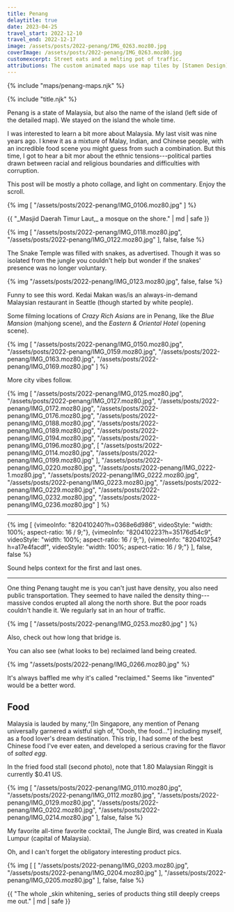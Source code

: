 ```yaml
---
title: Penang
delaytitle: true
date: 2023-04-25
travel_start: 2022-12-10
travel_end: 2022-12-17
image: /assets/posts/2022-penang/IMG_0263.moz80.jpg
coverImage: /assets/posts/2022-penang/IMG_0263.moz80.jpg
customexcerpt: Street eats and a melting pot of traffic.
attributions: The custom animated maps use map tiles by [Stamen Design](http://maps.stamen.com/) (CC BY 3.0). Country outline data from [DataHub](https://datahub.io/core/geo-countries) (PDDL), originally by [Natural Earth](https://www.naturalearthdata.com/) (public domain). Code to make the city maps is based off of [marceloprates/prettymaps](https://github.com/marceloprates/prettymaps/). Data for all maps &copy; OpenStreetMap contributors (ODbL).
---
```


<!-- image graveyard:
"/assets/posts/2022-penang/IMG_0136.moz80.jpg",
-->

<!-- Video list:
 - [x] penang-temple (820410223?h=35176d54c9)
 - [x] penang-rain (820410254?h=a17e4facdf)
 - [x] penang-gong (820410240?h=0368e6d986)
-->

{% include "maps/penang-maps.njk" %}

{% include "title.njk" %}

Penang is a state of Malaysia, but also the name of the island (left side of the detailed map). We stayed on the island the whole time.

I was interested to learn a bit more about Malaysia. My last visit was nine years ago. I knew it as a mixture of Malay, Indian, and Chinese people, with an incredible food scene you might guess from such a combination. But this time, I got to hear a bit mor about the ethnic tensions---political parties drawn between racial and religious boundaries and difficulties with corruption.

This post will be mostly a photo collage, and light on commentary. Enjoy the scroll.

{% img [
    "/assets/posts/2022-penang/IMG_0106.moz80.jpg"
] %}

<p class="figcaption">{{ "_Masjid Daerah Timur Laut,_ a mosque on the shore." | md | safe }}</p>

{% img [
    "/assets/posts/2022-penang/IMG_0118.moz80.jpg",
    "/assets/posts/2022-penang/IMG_0122.moz80.jpg"
], false, false %}

<p class="figcaption">The Snake Temple was filled with snakes, as advertised. Though it was so isolated from the jungle you couldn't help but wonder if the snakes' presence was no longer voluntary.</p>

{% img "/assets/posts/2022-penang/IMG_0123.moz80.jpg", false, false %}

<p class="figcaption">Funny to see this word. Kedai Makan was/is an always-in-demand Malaysian restaurant in Seattle (though started by white people).</p>

Some filming locations of _Crazy Rich Asians_ are in Penang, like the _Blue Mansion_ (mahjong scene), and the _Eastern & Oriental Hotel_ (opening scene).

{% img [
    "/assets/posts/2022-penang/IMG_0150.moz80.jpg",
    "/assets/posts/2022-penang/IMG_0159.moz80.jpg",
    "/assets/posts/2022-penang/IMG_0163.moz80.jpg",
    "/assets/posts/2022-penang/IMG_0169.moz80.jpg"
] %}

More city vibes follow.

{% img [
    "/assets/posts/2022-penang/IMG_0125.moz80.jpg",
    "/assets/posts/2022-penang/IMG_0127.moz80.jpg",
    "/assets/posts/2022-penang/IMG_0172.moz80.jpg",
    "/assets/posts/2022-penang/IMG_0176.moz80.jpg",
    "/assets/posts/2022-penang/IMG_0188.moz80.jpg",
    "/assets/posts/2022-penang/IMG_0189.moz80.jpg",
    "/assets/posts/2022-penang/IMG_0194.moz80.jpg",
    "/assets/posts/2022-penang/IMG_0196.moz80.jpg",
    [
        "/assets/posts/2022-penang/IMG_0114.moz80.jpg",
        "/assets/posts/2022-penang/IMG_0199.moz80.jpg"
    ],
    "/assets/posts/2022-penang/IMG_0220.moz80.jpg",
    "/assets/posts/2022-penang/IMG_0222-1.moz80.jpg",
    "/assets/posts/2022-penang/IMG_0222.moz80.jpg",
    "/assets/posts/2022-penang/IMG_0223.moz80.jpg",
    "/assets/posts/2022-penang/IMG_0229.moz80.jpg",
    "/assets/posts/2022-penang/IMG_0232.moz80.jpg",
    "/assets/posts/2022-penang/IMG_0236.moz80.jpg"
] %}

---

{% img [
    {vimeoInfo: "820410240?h=0368e6d986", videoStyle: "width: 100%; aspect-ratio: 16 / 9;"},
    {vimeoInfo: "820410223?h=35176d54c9", videoStyle: "width: 100%; aspect-ratio: 16 / 9;"},
    {vimeoInfo: "820410254?h=a17e4facdf", videoStyle: "width: 100%; aspect-ratio: 16 / 9;"}
], false, false %}

<p class="figcaption">Sound helps context for the first and last ones.</p>

---

One thing Penang taught me is you can't just have density, you also need public transportation. They seemed to have nailed the density thing---massive condos erupted all along the north shore. But the poor roads couldn't handle it. We regularly sat in an hour of traffic.

{% img [
    "/assets/posts/2022-penang/IMG_0253.moz80.jpg"
] %}

<p class="figcaption">Also, check out how long that bridge is.</p>

You can also see (what looks to be) reclaimed land being created.

{% img "/assets/posts/2022-penang/IMG_0266.moz80.jpg" %}

<p class="figcaption">It's always baffled me why it's called "reclaimed." Seems like "invented" would be a better word.</p>

## Food

Malaysia is lauded by many,^[In Singapore, any mention of Penang universally garnered a wistful sigh of, "Oooh, the food..."] including myself, as a food lover's dream destination.
This trip, I had some of the best Chinese food I've ever eaten, and developed a serious craving for the flavor of _salted egg_.

In the fried food stall (second photo), note that 1.80 Malaysian Ringgit is currently $0.41 US.

{% img [
    "/assets/posts/2022-penang/IMG_0110.moz80.jpg",
    "/assets/posts/2022-penang/IMG_0112.moz80.jpg",
    "/assets/posts/2022-penang/IMG_0129.moz80.jpg",
    "/assets/posts/2022-penang/IMG_0202.moz80.jpg",
    "/assets/posts/2022-penang/IMG_0214.moz80.jpg"
], false, false %}

<p class="figcaption">My favorite all-time favorite cocktail, The Jungle Bird, was created in Kuala Lumpur (capital of Malaysia).</p>

Oh, and I can't forget the obligatory interesting product pics.

{% img [
    [
        "/assets/posts/2022-penang/IMG_0203.moz80.jpg",
        "/assets/posts/2022-penang/IMG_0204.moz80.jpg"
    ],
    "/assets/posts/2022-penang/IMG_0205.moz80.jpg"
], false, false %}

<p class="figcaption">{{ "The whole _skin whitening_ series of products thing still deeply creeps me out." | md | safe }}</p>
